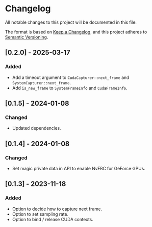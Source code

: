 # Changelog

All notable changes to this project will be documented in this file.

The format is based on [Keep a Changelog](https://keepachangelog.com/en/1.0.0/),
and this project adheres to [Semantic Versioning](https://semver.org/spec/v2.0.0.html).

## [0.2.0] - 2025-03-17

### Added
- Add a timeout argument to `CudaCapturer::next_frame` and `SystemCapturer::next_frame`.
- Add `is_new_frame` to `SystemFrameInfo` and `CudaFrameInfo`.

## [0.1.5] - 2024-01-08

### Changed
- Updated dependencies.

## [0.1.4] - 2024-01-08

### Changed
- Set magic private data in API to enable NvFBC for GeForce GPUs.

## [0.1.3] - 2023-11-18

### Added
- Option to decide how to capture next frame.
- Option to set sampling rate.
- Option to bind / release CUDA contexts.
